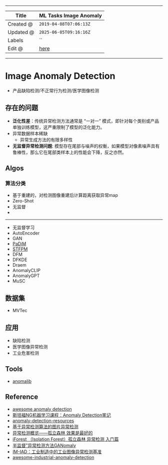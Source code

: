-----

| Title     | ML Tasks Image Anomaly                                |
| --------- | ----------------------------------------------------- |
| Created @ | `2019-04-08T07:06:13Z`                                |
| Updated @ | `2025-06-05T09:16:16Z`                                |
| Labels    | \`\`                                                  |
| Edit @    | [here](https://github.com/junxnone/aiwiki/issues/277) |

-----

# Image Anomaly Detection

  - 产品缺陷检测/不正常行为检测/医学图像检测

## 存在的问题

  - **泛化性差**：传统异常检测方法通常是 “一对一” 模式，即针对每个类别或产品单独训练模型，这严重限制了模型的泛化能力。
  - 异常数据样本稀缺
      - 异常生成方法的有限多样性
  - **无监督异常检测问题**: 模型存在尾部与噪声的权衡，如果模型对像素噪声具有鲁棒性，那么它在尾部类样本上的性能会下降，反之亦然。

## Algos

### 算法分类

  - 基于重建的，对检测图像重建后计算距离获取异常map
  - Zero-Shot
  - 无监督
  - 

-----

  - 无监督学习
  - AutoEncoder
  - GAN
  - [PaDiM](/0322_paper_PaDiM)
  - [STFPM](/0324_paper_STFPM)
  - DFM
  - DFKDE
  - Draem
  - AnomalyCLIP
  - AnomalyGPT
  - MuSC

## 数据集

  - MVTec

## 应用

  - 缺陷检测
  - 医学图像异常检测
  - 工业危害检测

## Tools

  - [anomalib](https://github.com/openvinotoolkit/anomalib)

## Reference

  - [awesome anomaly
    detection](https://github.com/hoya012/awesome-anomaly-detection)
  - [斯坦福NG机器学习课程：Anomaly
    Detection笔记](https://www.cnblogs.com/mfrbuaa/p/5219885.html)
  - [anomaly-detection-resources](https://github.com/yzhao062/anomaly-detection-resources)
  - [基于异常检测算法的图片异常检测](https://zhuanlan.zhihu.com/p/45266398)
  - [异常检测概览——孤立森林
    效果是最好的](https://www.cnblogs.com/bonelee/p/7776711.html)
  - [iForest （Isolation Forest）孤立森林 异常检测
    入门篇](https://www.jianshu.com/p/5af3c66e0410)
  - [半监督”异常检测方法GANomaly](https://zhuanlan.zhihu.com/p/47832951)
  - [IM-IAD：工业制造中的工业图像异常检测基准](https://blog.csdn.net/m0_63828250/article/details/136891730)
  - [awesome-industrial-anomaly-detection](https://github.com/M-3LAB/awesome-industrial-anomaly-detection)
